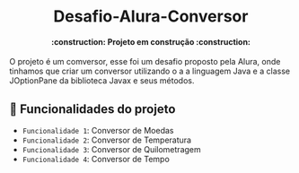 <h1 align="center">Desafio-Alura-Conversor</h1> 

<h4 align="center"> 
    :construction:  Projeto em construção  :construction:
</h4>

O projeto é um comversor, esse foi um desafio proposto pela Alura, onde tinhamos que criar um conversor utilizando o a a linguagem Java e a classe JOptionPane da biblioteca Javax e seus métodos.

## :hammer: Funcionalidades do projeto

- `Funcionalidade 1`: Conversor de Moedas
- `Funcionalidade 2`: Conversor de Temperatura
- `Funcionalidade 3`: Conversor de Quilometragem 
- `Funcionalidade 4`: Conversor de Tempo
